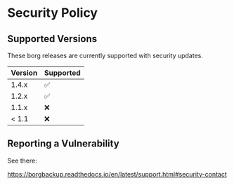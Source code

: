 # Security Policy

## Supported Versions

These borg releases are currently supported with security updates.

| Version | Supported          |
|---------|--------------------|
| 1.4.x   | :white_check_mark: |
| 1.2.x   | :white_check_mark: |
| 1.1.x   | :x:                |
| < 1.1   | :x:                |

## Reporting a Vulnerability

See there:

https://borgbackup.readthedocs.io/en/latest/support.html#security-contact
